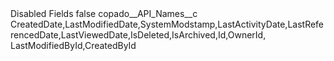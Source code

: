 <?xml version="1.0" encoding="UTF-8"?>
<CustomMetadata xmlns="http://soap.sforce.com/2006/04/metadata" xmlns:xsi="http://www.w3.org/2001/XMLSchema-instance" xmlns:xsd="http://www.w3.org/2001/XMLSchema">
    <label>Disabled Fields</label>
    <protected>false</protected>
    <values>
        <field>copado__API_Names__c</field>
        <value xsi:type="xsd:string">CreatedDate,LastModifiedDate,SystemModstamp,LastActivityDate,LastReferencedDate,LastViewedDate,IsDeleted,IsArchived,Id,OwnerId, LastModifiedById,CreatedById</value>
    </values>
</CustomMetadata>
